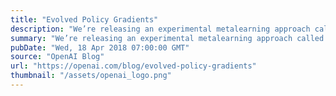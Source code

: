 ```yaml
---
title: "Evolved Policy Gradients"
description: "We’re releasing an experimental metalearning approach called Evolved Policy Gradients, a method that evolves the loss function of learning agents, which can enable fast training on novel tasks. Agents trained with EPG can succeed at basic tasks at test time that were outside their training regime, like learning to navigate to an object on a different side of the room from where it was placed during training."
summary: "We’re releasing an experimental metalearning approach called Evolved Policy Gradients, a method that evolves the loss function of learning agents, which can enable fast training on novel tasks. Agents trained with EPG can succeed at basic tasks at test time that were outside their training regime, like learning to navigate to an object on a different side of the room from where it was placed during training."
pubDate: "Wed, 18 Apr 2018 07:00:00 GMT"
source: "OpenAI Blog"
url: "https://openai.com/blog/evolved-policy-gradients"
thumbnail: "/assets/openai_logo.png"
---
```


